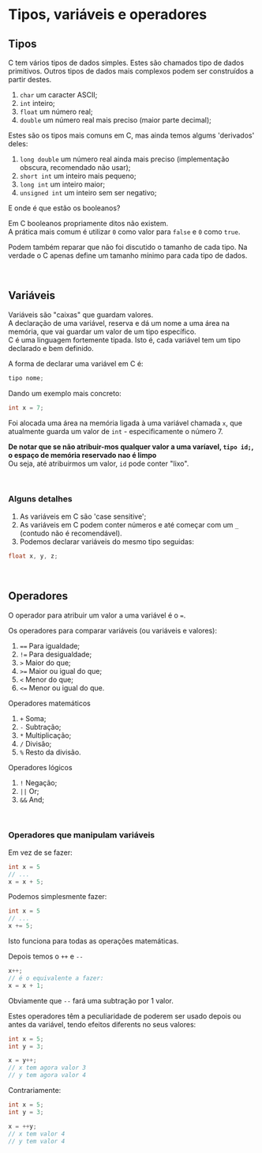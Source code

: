 # Tipos, variáveis e operadores

## Tipos

C tem vários tipos de dados simples. Estes são chamados tipo de dados primitivos. Outros tipos de dados mais complexos podem ser construídos a partir destes.

1. `char` um caracter ASCII;
2. `int` inteiro;
3. `float` um número real;
4. `double` um número real mais preciso (maior parte decimal);

Estes são os tipos mais comuns em C, mas ainda temos algums 'derivados' deles:
1. `long double` um número real ainda mais preciso (implementação obscura, recomendado não usar);
2. `short int` um inteiro mais pequeno;
3. `long int`  um inteiro maior;
4. `unsigned int` um inteiro sem ser negativo;

E onde é que estão os booleanos?

Em C booleanos propriamente ditos não existem.
<br>A prática mais comum é utilizar `0` como valor para `false` e `0` como `true`.

Podem também reparar que não foi discutido o tamanho de cada tipo. Na verdade o C apenas define um tamanho mínimo para cada tipo de dados.

<br>

## Variáveis

Variáveis são "caixas" que guardam valores.
<br>A declaração de uma variável, reserva e dá um nome a uma área na memória, que vai guardar um valor de um tipo específico.
<br>C é uma linguagem fortemente tipada. Isto é, cada variável tem um tipo declarado e bem definido.

A forma de declarar uma variável em C é:
```c
tipo nome;
```
Dando um exemplo mais concreto:
```c
int x = 7;
```
Foi alocada uma área na memória ligada à uma variável chamada `x`, que atualmente guarda um valor de `int` - especificamente o número 7.

**De notar que se não atribuir-mos qualquer valor a uma varíavel, `tipo id;`, o espaço de memória reservado nao é limpo**
<br>Ou seja, até atribuirmos um valor, `id` pode conter "lixo".

<br>

### Alguns detalhes

1. As variáveis em C são 'case sensitive';
2. As variáveis em C podem conter números e até começar com um `_` (contudo não é recomendável).
3. Podemos declarar variáveis do mesmo tipo seguidas:
```c
float x, y, z;
```
<br>

## Operadores

O operador para atribuir um valor a uma variável é o `=`.

Os operadores para comparar variáveis (ou variáveis e valores):
1. `==` Para igualdade;
2. `!=` Para desigualdade;
3. `>` Maior do que;
4. `>=` Maior ou igual do que;
5. `<` Menor do que;
6. `<=` Menor ou igual do que.

Operadores matemáticos
1. `+` Soma;
2. `-` Subtração;
3. `*` Multiplicação;
4. `/` Divisão;
5. `%` Resto da divisão.

Operadores lógicos
1. `!` Negação;
2. `||` Or;
3. `&&` And;

<br>

### Operadores que manipulam variáveis

Em vez de se fazer:
```c
int x = 5
// ...
x = x + 5;
```
Podemos simplesmente fazer:
```c
int x = 5
// ...
x += 5;
```
Isto funciona para todas as operações matemáticas.


Depois temos o `++` e `--`
```c
x++;
// é o equivalente a fazer:
x = x + 1;
```
Obviamente que `--` fará uma subtração por 1 valor.

Estes operadores têm a peculiaridade de poderem ser usado depois ou antes da variável, tendo efeitos diferents no seus valores:
```c
int x = 5;
int y = 3;

x = y++;
// x tem agora valor 3
// y tem agora valor 4
```
Contrariamente:
```c
int x = 5;
int y = 3;

x = ++y;
// x tem valor 4
// y tem valor 4
```
